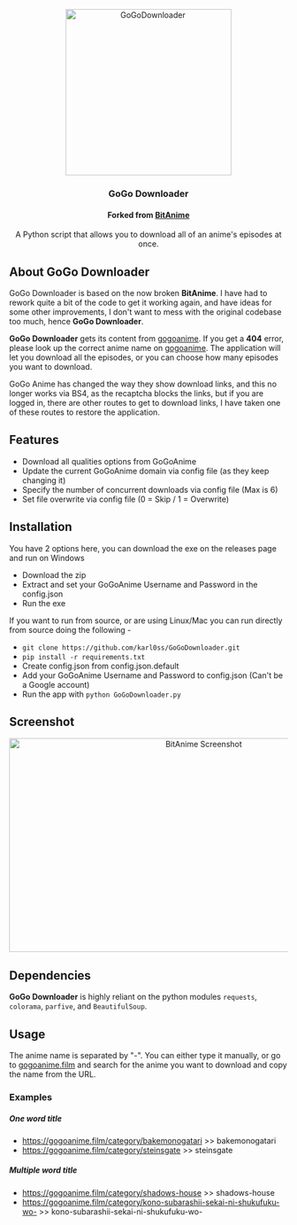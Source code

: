 
<div align="center">
  <img
    style="width: 300px; height: 300px"
    src="https://github.com/karl0ss/GoGoDownloader/raw/master/img/gogo_logo.png"
    title="GoGoDownloader"
    alt="GoGoDownloader"
  />
  <h3>GoGo Downloader</h3>
  <h4>Forked from <a href="https://github.com/sh1nobuu/BitAnime">BitAnime</a></h4>
  <p>
    A Python script that allows you to download all of an anime's episodes at once.
  </p>
 
</div>

## About GoGo Downloader

GoGo Downloader is based on the now broken **BitAnime**. I have had to rework quite a bit of the code to get it working again, and have ideas for some other improvements, I don't want to mess with the original codebase too much, hence **GoGo Downloader**.

**GoGo Downloader** gets its content from [gogoanime](https://gogoanime.film/). If you get a **404** error, please look up the correct anime name on [gogoanime](https://gogoanime.film/). The application will let you download all the episodes, or you can choose how many episodes you want to download.

GoGo Anime has changed the way they show download links, and this no longer works via BS4, as the recaptcha blocks the links, but if you are logged in, there are other routes to get to download links, I have taken one of these routes to restore the application.

## Features

- Download all qualities options from GoGoAnime
- Update the current GoGoAnime domain via config file (as they keep changing it)
- Specify the number of concurrent downloads via config file (Max is 6)
- Set file overwrite via config file (0 = Skip / 1 = Overwrite)

## Installation
You have 2 options here, you can download the exe on the releases page and run on Windows

- Download the zip
- Extract and set your GoGoAnime Username and Password in the config.json
- Run the exe

If you want to run from source, or are using Linux/Mac you can run directly from source doing the following - 

- `git clone https://github.com/karl0ss/GoGoDownloader.git`
- `pip install -r requirements.txt`
- Create config.json from config.json.default
- Add your GoGoAnime Username and Password to config.json (Can't be a Google account)
- Run the app with `python GoGoDownloader.py`

## Screenshot

<div align="center">
  <img style="height:386px; width:688px;" src="https://github.com/karl0ss/GoGoDownloader/raw/master/img/screenshot.png"
  title="BitAnime in action" alt="BitAnime Screenshot">
</div>

## Dependencies

**GoGo Downloader** is highly reliant on the python modules `requests`, `colorama`, `parfive`, and `BeautifulSoup`.

## Usage

The anime name is separated by "-". You can either type it manually, or go to [gogoanime.film](https://gogoanime.film/) and search for the anime you want to download and copy the name from the URL.

### Examples

##### One word title

- https://gogoanime.film/category/bakemonogatari >> bakemonogatari
- https://gogoanime.film/category/steinsgate >> steinsgate

##### Multiple word title

- https://gogoanime.film/category/shadows-house >> shadows-house
- https://gogoanime.film/category/kono-subarashii-sekai-ni-shukufuku-wo- >> kono-subarashii-sekai-ni-shukufuku-wo-
